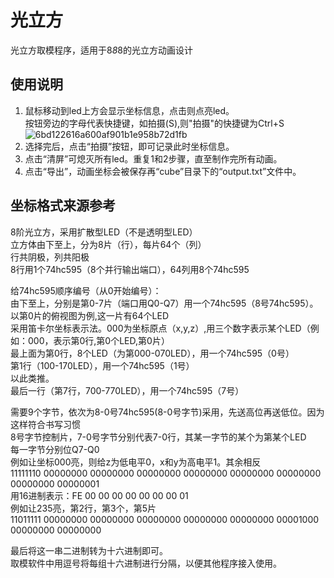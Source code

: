# 光立方
光立方取模程序，适用于8*8*8的光立方动画设计

## 使用说明  
1. 鼠标移动到led上方会显示坐标信息，点击则点亮led。  
按钮旁边的字母代表快捷键，如拍摄(S),则"拍摄"的快捷键为Ctrl+S  
![6bd122616a600af901b1e958b72d1fb](https://user-images.githubusercontent.com/78804251/210315698-a002c113-c7b4-43d9-9ba0-1c87a31d7d27.png)  
2. 选择完后，点击“拍摄”按钮，即可记录此时坐标信息。  
3. 点击“清屏”可熄灭所有led。重复1和2步骤，直至制作完所有动画。  
4. 点击“导出”，动画坐标会被保存再“cube”目录下的“output.txt”文件中。

## 坐标格式来源参考
8阶光立方，采用扩散型LED（不是透明型LED）  
立方体由下至上，分为8片（行），每片64个（列）  
行共阴极，列共阳极  
8行用1个74hc595（8个并行输出端口），64列用8个74hc595  
  
给74hc595顺序编号（从0开始编号）：  
由下至上，分别是第0-7片（端口用Q0-Q7）用一个74hc595（8号74hc595）。  
以第0片的俯视图为例,这一片有64个LED  
采用笛卡尔坐标表示法。000为坐标原点（x,y,z）,用三个数字表示某个LED（例如：000，表示第0行,第0个LED,第0片）  
最上面为第0行，8个LED（为第000-070LED），用一个74hc595（0号）  
第1行（100-170LED），用一个74hc595（1号）  
以此类推。  
最后一行（第7行，700-770LED），用一个74hc595（7号）  
  
需要9个字节，依次为8-0号74hc595(8-0号字节)采用，先送高位再送低位。因为这样符合书写习惯  
8号字节控制片，7-0号字节分别代表7-0行，其某一字节的某个为第某个LED  
每一字节分别位Q7-Q0  
例如让坐标000亮，则给z为低电平0，x和y为高电平1。其余相反  
11111110 00000000 00000000 00000000 00000000 00000000 00000000 00000000 00000001  
用16进制表示：FE 00 00 00 00 00 00 00 01  
例如让235亮，第2行，第3个，第5片  
11011111 00000000 00000000 00000000 00000000 00000000 00001000 00000000 00000000  
  
最后将这一串二进制转为十六进制即可。  
取模软件中用逗号将每组十六进制进行分隔，以便其他程序接入使用。  
